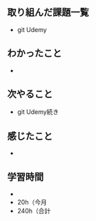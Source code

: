 ## 取り組んだ課題一覧
- git Udemy
## わかったこと
- 
## 次やること
- git Udemy続き
## 感じたこと
- 
## 学習時間
- 
- 20h（今月
- 240h（合計
